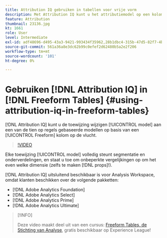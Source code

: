 ```yaml
---
title: Attribution IQ gebruiken in tabellen voor vrije vorm
description: Met Attribution IQ kunt u het attributiemodel op een kolom Freeform direct wijzigen in een van de tien op regels gebaseerde modellen.
feature: Attribution
thumbnail: 23136.jpg
kt: 1661
role: User
level: Intermediate
exl-id: adf48696-d495-43a3-9421-993434f35962,28b1dbc4-315b-47d5-82f7-4b394ed31ad8
source-git-commit: 561a36a8e3dc62b99c0efef2d62480b5a2e2f206
workflow-type: tm+mt
source-wordcount: '101'
ht-degree: 0%

---
```


# Gebruiken [!DNL Attribution IQ] in [!DNL Freeform Tables] {#using-attribution-iq-in-freeform-tables}

[!DNL Attribution IQ] kunt u de toewijzing wijzigen [!UICONTROL model] aan een van de tien op regels gebaseerde modellen op basis van een [!UICONTROL Freeform] kolom op de vlucht.

>[!VIDEO](https://video.tv.adobe.com/v/23136/?quality=12)

Elke toewijzing [!UICONTROL model] volledig steunt segmentatie en onderverdelingen, en staat u toe om onbeperkte vergelijkingen op om het even welke dimensie (zelfs te maken [!DNL props]!).

[!DNL Attribution IQ] uitsluitend beschikbaar is voor Analysis Workspace, omdat klanten beschikken over de volgende pakketten:

* [!DNL Adobe Analytics Foundation]
* [!DNL Adobe Analytics Select]
* [!DNL Adobe Analytics Prime]
* [!DNL Adobe Analytics Ultimate]

>[!INFO]
>
> Deze video maakt deel uit van een cursus: [Freeform Tables, de Stichting van Analyse](https://experienceleague.adobe.com/?recommended=Analytics-U-1-2020.3), gratis beschikbaar op Experience League!
